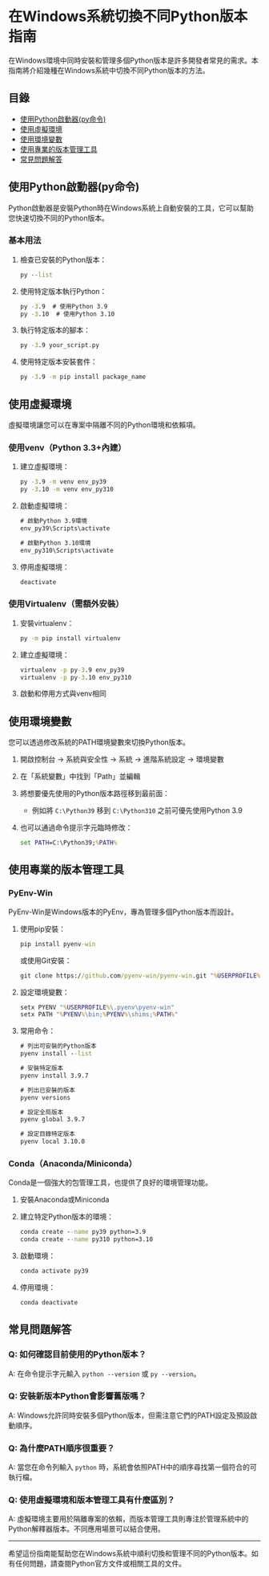# 在Windows系統切換不同Python版本指南

在Windows環境中同時安裝和管理多個Python版本是許多開發者常見的需求。本指南將介紹幾種在Windows系統中切換不同Python版本的方法。

## 目錄
- [使用Python啟動器(py命令)](#使用python啟動器py命令)
- [使用虛擬環境](#使用虛擬環境)
- [使用環境變數](#使用環境變數)
- [使用專業的版本管理工具](#使用專業的版本管理工具)
- [常見問題解答](#常見問題解答)

## 使用Python啟動器(py命令)

Python啟動器是安裝Python時在Windows系統上自動安裝的工具，它可以幫助您快速切換不同的Python版本。

### 基本用法

1. 檢查已安裝的Python版本：
   ```cmd
   py --list
   ```

2. 使用特定版本執行Python：
   ```cmd
   py -3.9  # 使用Python 3.9
   py -3.10  # 使用Python 3.10
   ```

3. 執行特定版本的腳本：
   ```cmd
   py -3.9 your_script.py
   ```

4. 使用特定版本安裝套件：
   ```cmd
   py -3.9 -m pip install package_name
   ```

## 使用虛擬環境

虛擬環境讓您可以在專案中隔離不同的Python環境和依賴項。

### 使用venv（Python 3.3+內建）

1. 建立虛擬環境：
   ```cmd
   py -3.9 -m venv env_py39
   py -3.10 -m venv env_py310
   ```

2. 啟動虛擬環境：
   ```cmd
   # 啟動Python 3.9環境
   env_py39\Scripts\activate

   # 啟動Python 3.10環境
   env_py310\Scripts\activate
   ```

3. 停用虛擬環境：
   ```cmd
   deactivate
   ```

### 使用Virtualenv（需額外安裝）

1. 安裝virtualenv：
   ```cmd
   py -m pip install virtualenv
   ```

2. 建立虛擬環境：
   ```cmd
   virtualenv -p py-3.9 env_py39
   virtualenv -p py-3.10 env_py310
   ```

3. 啟動和停用方式與venv相同

## 使用環境變數

您可以透過修改系統的PATH環境變數來切換Python版本。

1. 開啟控制台 → 系統與安全性 → 系統 → 進階系統設定 → 環境變數

2. 在「系統變數」中找到「Path」並編輯

3. 將想要優先使用的Python版本路徑移到最前面：
   - 例如將 `C:\Python39` 移到 `C:\Python310` 之前可優先使用Python 3.9

4. 也可以通過命令提示字元臨時修改：
   ```cmd
   set PATH=C:\Python39;%PATH%
   ```

## 使用專業的版本管理工具

### PyEnv-Win

PyEnv-Win是Windows版本的PyEnv，專為管理多個Python版本而設計。

1. 使用pip安裝：
   ```cmd
   pip install pyenv-win
   ```
   
   或使用Git安裝：
   ```cmd
   git clone https://github.com/pyenv-win/pyenv-win.git "%USERPROFILE%\.pyenv"
   ```

2. 設定環境變數：
   ```cmd
   setx PYENV "%USERPROFILE%\.pyenv\pyenv-win"
   setx PATH "%PYENV%\bin;%PYENV%\shims;%PATH%"
   ```

3. 常用命令：
   ```cmd
   # 列出可安裝的Python版本
   pyenv install --list

   # 安裝特定版本
   pyenv install 3.9.7

   # 列出已安裝的版本
   pyenv versions

   # 設定全局版本
   pyenv global 3.9.7

   # 設定目錄特定版本
   pyenv local 3.10.0
   ```

### Conda（Anaconda/Miniconda）

Conda是一個強大的包管理工具，也提供了良好的環境管理功能。

1. 安裝Anaconda或Miniconda

2. 建立特定Python版本的環境：
   ```cmd
   conda create --name py39 python=3.9
   conda create --name py310 python=3.10
   ```

3. 啟動環境：
   ```cmd
   conda activate py39
   ```

4. 停用環境：
   ```cmd
   conda deactivate
   ```

## 常見問題解答

### Q: 如何確認目前使用的Python版本？
A: 在命令提示字元輸入 `python --version` 或 `py --version`。

### Q: 安裝新版本Python會影響舊版嗎？
A: Windows允許同時安裝多個Python版本，但需注意它們的PATH設定及預設啟動順序。

### Q: 為什麼PATH順序很重要？
A: 當您在命令列輸入 `python` 時，系統會依照PATH中的順序尋找第一個符合的可執行檔。

### Q: 使用虛擬環境和版本管理工具有什麼區別？
A: 虛擬環境主要用於隔離專案的依賴，而版本管理工具則專注於管理系統中的Python解釋器版本。不同應用場景可以結合使用。

---

希望這份指南能幫助您在Windows系統中順利切換和管理不同的Python版本。如有任何問題，請查閱Python官方文件或相關工具的文件。
